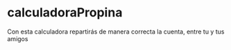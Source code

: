 # calculadoraPropina
Con esta calculadora repartirás de manera correcta la cuenta, entre tu y tus amigos
